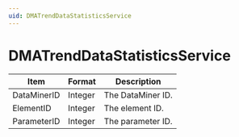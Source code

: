 ```yaml
---
uid: DMATrendDataStatisticsService
---
```


# DMATrendDataStatisticsService

| Item        | Format  | Description       |
|-------------|---------|-------------------|
| DataMinerID | Integer | The DataMiner ID. |
| ElementID   | Integer | The element ID.   |
| ParameterID | Integer | The parameter ID. |
